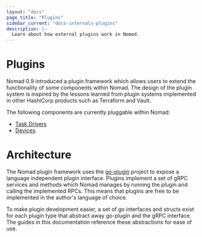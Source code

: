 ```yaml
---
layout: "docs"
page_title: "Plugins"
sidebar_current: "docs-internals-plugins"
description: |-
  Learn about how external plugins work in Nomad.
---
```


# Plugins

Nomad 0.9 introduced a plugin framework which allows users to extend the
functionality of some components within Nomad. The design of the plugin system
is inspired by the lessons learned from plugin systems implemented in other
HashiCorp products such as Terraform and Vault.

The following components are currently pluggable within Nomad:

- [Task Drivers](/docs/internals/plugins/task-drivers.html)
- [Devices](/docs/internals/plugins/devices.html)

# Architecture

The Nomad plugin framework uses the [go-plugin][goplugin] project to expose
a language independent plugin interface. Plugins implement a set of gRPC
services and methods which Nomad manages by running the plugin and calling the
implemented RPCs. This means that plugins are free to be implemented in the
author's language of choice.

To make plugin development easier, a set of go interfaces and structs exist for
each plugin type that abstract away go-plugin and the gRPC interface. The
guides in this documentation reference these abstractions for ease of use.

[goplugin]: https://github.com/hashicorp/go-plugin
